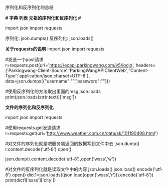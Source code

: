 序列化和反序列化的总结



**# 字典 列表 元祖的序列化和反序列化 #**

import json
import requests


序列化: json.dumps()
反序列化: json.loads()


**关于requests的说明**
import json
import requests

#发送一个post请求
r=requests.post(url='https://ecapi.parkingwang.com/v5/login',
                headers={'Parkingwang-Client-Source':'ParkingWangAPIClientWeb',
                         'Content-Type':'application/json;charset=UTF-8'},
                data=json.dumps({"username":"","password":""}))

#使用反序列化的方法取出里面的msg  json.loads  
print(json.loads(str(r.text))['msg'])

**文件的序列化和反序列化**

import json
import requests

#使用requests.get发送请求
r=requests.get(url='http://www.weather.com.cn/data/sk/101190408.html')

#对文件的序列化就是吧服务端返回的数据写到文件中去  json.dump()   r.content.decode('utf-8') open()

json.dump(r.content.decode('utf-8'),open('wsss','w'))

#对文件的反序列化就是读取文件中的内容 json.loads() json.load() encode('utf-8') open()
dict1=json.loads((json.load(open('wsss','r'))).encode('utf-8'))
print(dict1['ssss']['city'])


